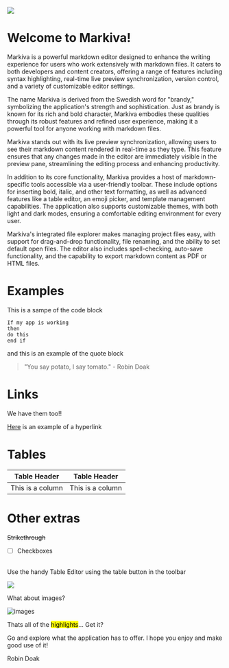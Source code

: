 <img src="https://i.postimg.cc/nzh9bYqC/Screenshot-2024-08-15-202243.png"></img>

# Welcome to Markiva!

Markiva is a powerful markdown editor designed to enhance the writing experience for users who work extensively with markdown files. It caters to both developers and content creators, offering a range of features including syntax highlighting, real-time live preview synchronization, version control, and a variety of customizable editor settings.

The name Markiva is derived from the Swedish word for "brandy," symbolizing the application's strength and sophistication. Just as brandy is known for its rich and bold character, Markiva embodies these qualities through its robust features and refined user experience, making it a powerful tool for anyone working with markdown files.

Markiva stands out with its live preview synchronization, allowing users to see their markdown content rendered in real-time as they type. This feature ensures that any changes made in the editor are immediately visible in the preview pane, streamlining the editing process and enhancing productivity.

In addition to its core functionality, Markiva provides a host of markdown-specific tools accessible via a user-friendly toolbar. These include options for inserting bold, italic, and other text formatting, as well as advanced features like a table editor, an emoji picker, and template management capabilities. The application also supports customizable themes, with both light and dark modes, ensuring a comfortable editing environment for every user.

Markiva's integrated file explorer makes managing project files easy, with support for drag-and-drop functionality, file renaming, and the ability to set default open files. The editor also includes spell-checking, auto-save functionality, and the capability to export markdown content as PDF or HTML files.

# Examples

This is a sampe of the code block

```
If my app is working
then
do this
end if
```

and this is an example of the quote block

> "You say potato, I say tomato." - Robin Doak

# Links

We have them too!!

[Here](https://github.com/skillerious) is an example of a hyperlink

# Tables

| Table Header | Table Header |
| --- | --- |
| This is a column | This is a column |

# Other extras

~~Strikethrough~~

- [ ] Checkboxes 

<br />
Use the handy Table Editor using the table button in the toolbar


![](https://i.postimg.cc/DzTGcvyr/Screenshot-2024-08-16-200147.png)

What about images?

![images ](https://lh3.googleusercontent.com/86arOE_jc_FYR6_mPbeXrzWB4LwvgCRWPGXbbftgG4_zAjY05ajbmq3xiG0Xc_uYCoTccikGvLdo5WIlofH5pmySn1VRejqngh2pwDLquiLJYayCOJKUrZKFnOwmSxKzQqqOM1y5o42TPk6LYR1vbPjrEPx3dQIUEwS4IPRjzt3JdPZT32TkqCECm-PoQtsBAPnyN6g46PbiyD9fblgzuBcT2xuO1AaZgOkR53bom8ATCBkDgcYT_mnsxWuxLGp6cNFUR4lWBFKyYkYJWJY--KmIVCWDDoJ3SxwjimGjwRG-X2Qu3AP4wa6tRazHuBo3a8IOofm6f5arSRdpVy4AaXoacTPz8TSkcofA0YaIttHpek1Gi5v1yMSbi5mHV6Mfv4lyczXPp8c5iNR7IFPvgMz1BiCETTxNwSvDjb2JCN94_256Fzejrs-Dk-kMYeCCYQh2Zd_lt9xiEQDgZ5gufdpxxM9xDiP447vrOqKbBMcAS_6hu43EwRi97ILAhBpS3QLP-4WhKf4GHauWqML_EcBvhszB-6T1iGeCWvpAT9jZVDVgekalBvLZiZNoy5Ow9QlnHA=w1827-h711-no-tmp.jpg)

Thats all of the <mark>highlights</mark>... Get it?

Go and explore what the application has to offer. I hope you enjoy and make good use of it!

Robin Doak
